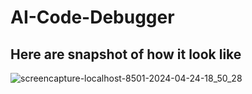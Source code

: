 # AI-Code-Debugger
## Here are snapshot of how it look like

![screencapture-localhost-8501-2024-04-24-18_50_28](https://github.com/msoumen097/AI-Code-Debugger/assets/93898777/d6d40de1-fb1d-4dc6-9620-d13fb7faa33c)
